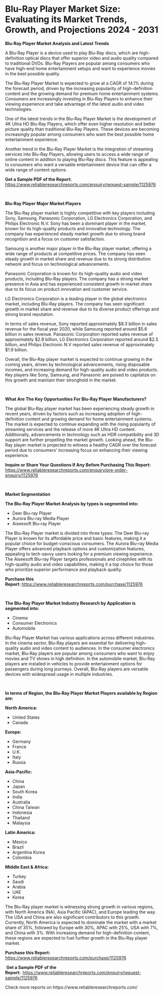 <p><h1>Blu-Ray Player Market Size: Evaluating its Market Trends, Growth, and Projections 2024 - 2031</h1></p><p><strong>Blu-Ray Player Market Analysis and Latest Trends</strong></p>
<p><p>A Blu-Ray Player is a device used to play Blu-Ray discs, which are high-definition optical discs that offer superior video and audio quality compared to traditional DVDs. Blu-Ray Players are popular among consumers who have high-end home entertainment setups and want to experience movies in the best possible quality.</p><p>The Blu-Ray Player Market is expected to grow at a CAGR of 14.1% during the forecast period, driven by the increasing popularity of high-definition content and the growing demand for premium home entertainment systems. Consumers are increasingly investing in Blu-Ray Players to enhance their viewing experience and take advantage of the latest audio and video technologies.</p><p>One of the latest trends in the Blu-Ray Player Market is the development of 4K Ultra HD Blu-Ray Players, which offer even higher resolution and better picture quality than traditional Blu-Ray Players. These devices are becoming increasingly popular among consumers who want the best possible home entertainment experience.</p><p>Another trend in the Blu-Ray Player Market is the integration of streaming services into Blu-Ray Players, allowing users to access a wide range of online content in addition to playing Blu-Ray discs. This feature is appealing to consumers who want a versatile entertainment device that can offer a wide range of content options.</p></p>
<p><strong>Get a Sample PDF of the Report:&nbsp;</strong> <a href="https://www.reliableresearchreports.com/enquiry/request-sample/1125976">https://www.reliableresearchreports.com/enquiry/request-sample/1125976</a></p>
<p>&nbsp;</p>
<p><strong>Blu-Ray Player Major Market Players</strong></p>
<p><p>The Blu-Ray player market is highly competitive with key players including Sony, Samsung, Panasonic Corporation, LG Electronics Corporation, and Philips Electronic N.V. Sony has been a dominant player in the market, known for its high-quality products and innovative technology. The company has experienced steady market growth due to strong brand recognition and a focus on customer satisfaction.</p><p>Samsung is another major player in the Blu-Ray player market, offering a wide range of products at competitive prices. The company has seen steady growth in market share and revenue due to its strong distribution network and focus on technological advancements.</p><p>Panasonic Corporation is known for its high-quality audio and video products, including Blu-Ray players. The company has a strong market presence in Asia and has experienced consistent growth in market share due to its focus on product innovation and customer service.</p><p>LG Electronics Corporation is a leading player in the global electronics market, including Blu-Ray players. The company has seen significant growth in market share and revenue due to its diverse product offerings and strong brand reputation.</p><p>In terms of sales revenue, Sony reported approximately $8.3 billion in sales revenue for the fiscal year 2020, while Samsung reported around $5.6 billion in sales revenue. Panasonic Corporation reported sales revenue of approximately $2.8 billion, LG Electronics Corporation reported around $2.5 billion, and Philips Electronic N.V reported sales revenue of approximately $1.9 billion.</p><p>Overall, the Blu-Ray player market is expected to continue growing in the coming years, driven by technological advancements, rising disposable incomes, and increasing demand for high-quality audio and video products. Key players like Sony, Samsung, and Panasonic are poised to capitalize on this growth and maintain their stronghold in the market.</p></p>
<p>&nbsp;</p>
<p><strong>What Are The Key Opportunities For Blu-Ray Player Manufacturers?</strong></p>
<p><p>The global Blu-Ray player market has been experiencing steady growth in recent years, driven by factors such as increasing adoption of high-definition content and growing demand for home entertainment systems. The market is expected to continue expanding with the rising popularity of streaming services and the release of more 4K Ultra HD content. Additionally, advancements in technology such as HDR compatibility and 3D support are further propelling the market growth. Looking ahead, the Blu-Ray player market is projected to witness a healthy CAGR over the forecast period due to consumers' increasing focus on enhancing their viewing experience.</p></p>
<p><strong>Inquire or Share Your Questions If Any Before Purchasing This Report:</strong> <a href="https://www.reliableresearchreports.com/enquiry/pre-order-enquiry/1125976">https://www.reliableresearchreports.com/enquiry/pre-order-enquiry/1125976</a></p>
<p>&nbsp;</p>
<p><strong>Market Segmentation</strong></p>
<p><strong>The Blu-Ray Player Market Analysis by types is segmented into:</strong></p>
<p><ul><li>Deer Blu-ray Player</li><li>Aurora Blu-ray Media Player</li><li>Aiseesoft Blu-ray Player</li></ul></p>
<p><p>The Blu-Ray Player market is divided into three types: The Deer Blu-ray Player is known for its affordable price and basic features, making it a popular choice for budget-conscious consumers. The Aurora Blu-ray Media Player offers advanced playback options and customization features, appealing to tech-savvy users looking for a premium viewing experience. The Aiseesoft Blu-ray Player targets professionals and cinephiles with its high-quality audio and video capabilities, making it a top choice for those who prioritize superior performance and playback quality.</p></p>
<p><strong>Purchase this Report:&nbsp;</strong><a href="https://www.reliableresearchreports.com/purchase/1125976">https://www.reliableresearchreports.com/purchase/1125976</a></p>
<p>&nbsp;</p>
<p><strong>The Blu-Ray Player Market Industry Research by Application is segmented into:</strong></p>
<p><ul><li>Cinema</li><li>Consumer Electronics</li><li>Automobile</li></ul></p>
<p><p>Blu-Ray Player Market has various applications across different industries. In the cinema sector, Blu-Ray players are essential for delivering high-quality audio and video content to audiences. In the consumer electronics market, Blu-Ray players are popular among consumers who want to enjoy movies and TV shows in high definition. In the automobile market, Blu-Ray players are installed in vehicles to provide entertainment options for passengers during long journeys. Overall, Blu-Ray players are versatile devices with widespread usage in multiple industries.</p></p>
<p>&nbsp;</p>
<p><strong>In terms of Region, the Blu-Ray Player Market Players available by Region are:</strong></p>
<p>
    <p> <strong> North America: </strong>
        <ul>
            <li>United States</li>
            <li>Canada</li>
        </ul>
        </p> 
    <p> <strong> Europe: </strong>
        <ul>
            <li>Germany</li>
            <li>France</li>
            <li>U.K.</li>
            <li>Italy</li>
            <li>Russia</li>
        </ul>
        </p> 
    <p> <strong> Asia-Pacific: </strong>
        <ul>
            <li>China</li>
            <li>Japan</li>
            <li>South Korea</li>
            <li>India</li>
            <li>Australia</li>
            <li>China Taiwan</li>
            <li>Indonesia</li>
            <li>Thailand</li>
            <li>Malaysia</li>
        </ul>
        </p> 
    <p> <strong> Latin America: </strong>
        <ul>
            <li>Mexico</li>
            <li>Brazil</li>
            <li>Argentina Korea</li>
            <li>Colombia</li>
        </ul>
        </p> 
    <p> <strong> Middle East & Africa: </strong>
        <ul>
            <li>Turkey</li>
            <li>Saudi</li>
            <li>Arabia</li>
            <li>UAE</li>
            <li>Korea</li>
        </ul>
    </p>
    </p>
<p><p>The Blu-Ray player market is witnessing strong growth in various regions, with North America (NA), Asia Pacific (APAC), and Europe leading the way. The USA and China are also significant contributors to this growth. Currently, North America is expected to dominate the market with a market share of 35%, followed by Europe with 30%, APAC with 25%, USA with 7%, and China with 3%. With increasing demand for high-definition content, these regions are expected to fuel further growth in the Blu-Ray player market.</p></p>
<p><strong>Purchase this Report: </strong><a href="https://www.reliableresearchreports.com/purchase/1125976">https://www.reliableresearchreports.com/purchase/1125976</a></p>
<p>&nbsp;<strong>Get a Sample PDF of the Report:&nbsp;&nbsp;</strong><a href="https://www.reliableresearchreports.com/enquiry/request-sample/1125976">https://www.reliableresearchreports.com/enquiry/request-sample/1125976</a></p>
<p><strong></strong></p>
<p>Check more reports on https://www.reliableresearchreports.com/</p>